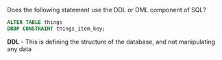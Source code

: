 Does the following statement use the DDL or DML component of SQL?

```sql
ALTER TABLE things
DROP CONSTRAINT things_item_key;
```

**DDL** - This is defining the structure of the database, and not manipulating
any data

